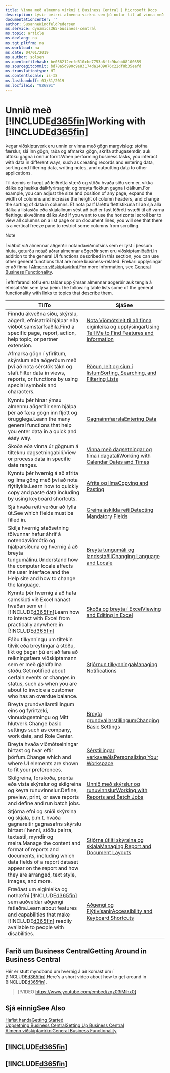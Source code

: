 ```yaml
---
title: Vinna með almenna virkni í Business Central | Microsoft Docs
description: Lýsir þeirri almennu virkni sem þú notar til að vinna með gögn í Business Central, eins og t.d. að færa inn gildi, raða gögnum og breyta yfirliti.
documentationcenter: ''
author: SusanneWindfeldPedersen
ms.service: dynamics365-business-central
ms.topic: article
ms.devlang: na
ms.tgt_pltfrm: na
ms.workload: na
ms.date: 04/01/2019
ms.author: solsen
ms.openlocfilehash: be056212ecfd610cbd7753a6ffc9babb08100359
ms.sourcegitcommit: bd78a5d990c9e83174da1409076c22df8b35eafd
ms.translationtype: HT
ms.contentlocale: is-IS
ms.lasthandoff: 03/31/2019
ms.locfileid: "926891"
---
```

# <a name="working-with-included365finincludesd365finmdmd"></a><span data-ttu-id="52e4a-103">Unnið með [!INCLUDE[d365fin](includes/d365fin_md.md)]</span><span class="sxs-lookup"><span data-stu-id="52e4a-103">Working with [!INCLUDE[d365fin](includes/d365fin_md.md)]</span></span>
<span data-ttu-id="52e4a-104">Þegar viðskiptaverk eru unnin er vinna með gögn margvísleg: stofna færslur, slá inn gögn, raða og afmarka gögn, skrifa athugasemdir, auk úttöku gagna í önnur forrit.</span><span class="sxs-lookup"><span data-stu-id="52e4a-104">When performing business tasks, you interact with data in different ways, such as creating records and entering data, sorting and filtering data, writing notes, and outputting data to other applications.</span></span>

<span data-ttu-id="52e4a-105">Til dæmis er hægt að leiðrétta stærð og stöðu hvaða síðu sem er, víkka dálka og hækka dálkfyrirsagnir, og breyta flokkun gagna í dálkum.</span><span class="sxs-lookup"><span data-stu-id="52e4a-105">For example, you can adjust the size and position of any page, expand the width of columns and increase the height of column headers, and change the sorting of data in columns.</span></span> <span data-ttu-id="52e4a-106">Ef nota þarf láréttu flettistikuna til að sjá alla dálka á listasíðu eða skjalalínum sést að það er fast lóðrétt svæði til að varna flettingu ákveðinna dálka.</span><span class="sxs-lookup"><span data-stu-id="52e4a-106">And if you want to use the horizontal scroll bar to view all columns on a list page or on document lines, you will see that there is a vertical freeze pane to restrict some columns from scrolling.</span></span>

> [!NOTE]
> <span data-ttu-id="52e4a-107">Í viðbót við almennar aðgerðir notandaviðmótsins sem er lýst í þessum hluta, geturðu notað aðrar almennar aðgerðir sem eru viðskiptamiðaðri.</span><span class="sxs-lookup"><span data-stu-id="52e4a-107">In addition to the general UI functions described in this section, you can use other general functions that are more business-related.</span></span> <span data-ttu-id="52e4a-108">Frekari upplýsingar er að finna í [Almenn viðskiptavirkni](ui-across-business-areas.md).</span><span class="sxs-lookup"><span data-stu-id="52e4a-108">For more information, see [General Business Functionality](ui-across-business-areas.md).</span></span>

<span data-ttu-id="52e4a-109">Í eftirfarandi töflu eru taldar upp ýmsar almennar aðgerðir auk tengla á efnisatriðin sem lýsa þeim.</span><span class="sxs-lookup"><span data-stu-id="52e4a-109">The following table lists some of the general functionality with links to topics that describe them.</span></span>

| <span data-ttu-id="52e4a-110">Til</span><span class="sxs-lookup"><span data-stu-id="52e4a-110">To</span></span> | <span data-ttu-id="52e4a-111">Sjá</span><span class="sxs-lookup"><span data-stu-id="52e4a-111">See</span></span> |
| --- | --- |
| <span data-ttu-id="52e4a-112">Finndu ákveðna síðu, skýrslu, aðgerð, efnisatriði hjálpar eða viðbót samstarfsaðila.</span><span class="sxs-lookup"><span data-stu-id="52e4a-112">Find a specific page, report, action, help topic, or partner extension.</span></span> |[<span data-ttu-id="52e4a-113">Nota Viðmótsleit til að finna eiginleika og upplýsingar</span><span class="sxs-lookup"><span data-stu-id="52e4a-113">Using Tell Me to Find Features and Information</span></span>](ui-search.md) |
| <span data-ttu-id="52e4a-114">Afmarka gögn í yfirlitum, skýrslum eða aðgerðum með því að nota sérstök tákn og stafi.</span><span class="sxs-lookup"><span data-stu-id="52e4a-114">Filter data in views, reports, or functions by using special symbols and characters.</span></span> |[<span data-ttu-id="52e4a-115">Röðun, leit og síun í listum</span><span class="sxs-lookup"><span data-stu-id="52e4a-115">Sorting, Searching, and Filtering Lists</span></span>](ui-enter-criteria-filters.md) |
|<span data-ttu-id="52e4a-116">Kynntu þér hinar ýmsu almennu aðgerðir sem hjálpa þér að færa gögn inn fljótt og örugglega.</span><span class="sxs-lookup"><span data-stu-id="52e4a-116">Learn the many general functions that help you enter data in a quick and easy way.</span></span>|[<span data-ttu-id="52e4a-117">Gagnainnfærsla</span><span class="sxs-lookup"><span data-stu-id="52e4a-117">Entering Data</span></span>](ui-enter-data.md)|
| <span data-ttu-id="52e4a-118">Skoða eða vinna úr gögnum á tilteknu dagsetningabili.</span><span class="sxs-lookup"><span data-stu-id="52e4a-118">View or process data in specific date ranges.</span></span> |[<span data-ttu-id="52e4a-119">Vinna með dagsetningar og tíma í dagatali</span><span class="sxs-lookup"><span data-stu-id="52e4a-119">Working with Calendar Dates and Times</span></span>](ui-enter-date-ranges.md) |
|<span data-ttu-id="52e4a-120">Kynntu þér hvernig á að afrita og líma göng með því að nota flýtilykla.</span><span class="sxs-lookup"><span data-stu-id="52e4a-120">Learn how to quickly copy and paste data including by using keyboard shortcuts.</span></span>|[<span data-ttu-id="52e4a-121">Afrita og líma</span><span class="sxs-lookup"><span data-stu-id="52e4a-121">Copying and Pasting</span></span>](ui-copy-paste.md)|
| <span data-ttu-id="52e4a-122">Sjá hvaða reiti verður að fylla út.</span><span class="sxs-lookup"><span data-stu-id="52e4a-122">See which fields must be filled in.</span></span> |[<span data-ttu-id="52e4a-123">Greina áskilda reiti</span><span class="sxs-lookup"><span data-stu-id="52e4a-123">Detecting Mandatory Fields</span></span>](ui-mandatory-fields.md) |
|<span data-ttu-id="52e4a-124">Skilja hvernig staðsetning tölvunnar hefur áhrif á notendaviðmótið og hjálparsíðuna og hvernig á að breyta tungumálinu.</span><span class="sxs-lookup"><span data-stu-id="52e4a-124">Understand how the computer locale affects the user interface and the Help site and how to change the language.</span></span>|[<span data-ttu-id="52e4a-125">Breyta tungumáli og landsstaðli</span><span class="sxs-lookup"><span data-stu-id="52e4a-125">Changing Language and Locale</span></span>](about-locale-language.md)|
|<span data-ttu-id="52e4a-126">Kynntu þér hvernig á að hafa samskipti við Excel nánast hvaðan sem er í [!INCLUDE[d365fin](includes/d365fin_md.md)]</span><span class="sxs-lookup"><span data-stu-id="52e4a-126">Learn how to interact with Excel from practically anywhere in [!INCLUDE[d365fin](includes/d365fin_md.md)]</span></span>|[<span data-ttu-id="52e4a-127">Skoða og breyta í Excel</span><span class="sxs-lookup"><span data-stu-id="52e4a-127">Viewing and Editing in Excel</span></span>](across-work-with-excel.md)|
|<span data-ttu-id="52e4a-128">Fáðu tilkynningu um tiltekin tilvik eða breytingar á stöðu, líkt og þegar þú ert að fara að reikningsfæra viðskiptamann sem er með gjaldfallna stöðu.</span><span class="sxs-lookup"><span data-stu-id="52e4a-128">Get notified about certain events or changes in status, such as when you are about to invoice a customer who has an overdue balance.</span></span>|[<span data-ttu-id="52e4a-129">Stjórnun tilkynninga</span><span class="sxs-lookup"><span data-stu-id="52e4a-129">Managing Notifications</span></span>](ui-smart-notifications.md)|
| <span data-ttu-id="52e4a-130">Breyta grundvallarstillingum eins og fyrirtæki, vinnudagsetningu og Mitt hlutverk.</span><span class="sxs-lookup"><span data-stu-id="52e4a-130">Change basic settings such as company, work date, and Role Center.</span></span> |[<span data-ttu-id="52e4a-131">Breyta grundvallarstillingum</span><span class="sxs-lookup"><span data-stu-id="52e4a-131">Changing Basic Settings</span></span>](ui-change-basic-settings.md) |
| <span data-ttu-id="52e4a-132">Breyta hvaða viðmótseiningar birtast og hvar eftir þörfum.</span><span class="sxs-lookup"><span data-stu-id="52e4a-132">Change which and where UI elements are shown to fit your preferences.</span></span>|[<span data-ttu-id="52e4a-133">Sérstillingar verksvæðis</span><span class="sxs-lookup"><span data-stu-id="52e4a-133">Personalizing Your Workspace</span></span>](ui-personalization-user.md) |
|<span data-ttu-id="52e4a-134">Skilgreina, forskoða, prenta eða vista skýrslur og skilgreina og keyra runuvinnslur.</span><span class="sxs-lookup"><span data-stu-id="52e4a-134">Define, preview, print, or save reports and define and run batch jobs.</span></span>|[<span data-ttu-id="52e4a-135">Unnið með skýrslur og runuvinnslur</span><span class="sxs-lookup"><span data-stu-id="52e4a-135">Working with Reports and Batch Jobs</span></span>](ui-work-report.md)|
| <span data-ttu-id="52e4a-136">Stjórna efni og sniði skýrslna og skjala, þ.m.t. hvaða gagnareitir gagnasafns skýrslu birtast í henni, stöðu þeirra, textastíl, myndir og meira.</span><span class="sxs-lookup"><span data-stu-id="52e4a-136">Manage the content and format of reports and documents, including which data fields of a report dataset appear on the report and how they are arranged, text style, images, and more.</span></span>|[<span data-ttu-id="52e4a-137">Stjórna útliti skýrslna og skjala</span><span class="sxs-lookup"><span data-stu-id="52e4a-137">Managing Report and Document Layouts</span></span>](ui-manage-report-layouts.md) |
|<span data-ttu-id="52e4a-138">Fræðast um eiginleika og nothæfni [!INCLUDE[d365fin](includes/d365fin_md.md)] sem auðveldar aðgengi fatlaðra.</span><span class="sxs-lookup"><span data-stu-id="52e4a-138">Learn about features and capabilities that make [!INCLUDE[d365fin](includes/d365fin_md.md)] readily available to people with disabilities.</span></span>|[<span data-ttu-id="52e4a-139">Aðgengi og Flýtivísanir</span><span class="sxs-lookup"><span data-stu-id="52e4a-139">Accessibility and Keyboard Shortcuts</span></span>](ui-accessibility.md)|

## <a name="getting-around-in-business-central"></a><span data-ttu-id="52e4a-140">Farið um Business Central</span><span class="sxs-lookup"><span data-stu-id="52e4a-140">Getting Around in Business Central</span></span>
<span data-ttu-id="52e4a-141">Hér er stutt myndband um hvernig á að komast um í [!INCLUDE[d365fin](includes/d365fin_md.md)].</span><span class="sxs-lookup"><span data-stu-id="52e4a-141">Here's a short video about how to get around in [!INCLUDE[d365fin](includes/d365fin_md.md)].</span></span>

> [!VIDEO https://www.youtube.com/embed/zqz03iMihx0]

## <a name="see-also"></a><span data-ttu-id="52e4a-142">Sjá einnig</span><span class="sxs-lookup"><span data-stu-id="52e4a-142">See Also</span></span>
[<span data-ttu-id="52e4a-143">Hafist handa</span><span class="sxs-lookup"><span data-stu-id="52e4a-143">Getting Started</span></span>](product-get-started.md)  
[<span data-ttu-id="52e4a-144">Uppsetning Business Central</span><span class="sxs-lookup"><span data-stu-id="52e4a-144">Setting Up Business Central</span></span>](setup.md)  
[<span data-ttu-id="52e4a-145">Almenn viðskiptavirkni</span><span class="sxs-lookup"><span data-stu-id="52e4a-145">General Business Functionality</span></span>](ui-across-business-areas.md)  

## [!INCLUDE[d365fin](includes/free_trial_md.md)]  
## [!INCLUDE[d365fin](includes/training_link_md.md)]
